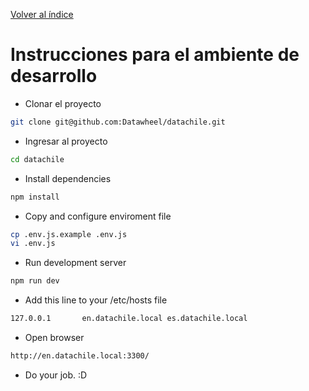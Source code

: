 [Volver al índice](general.md)

# Instrucciones para el ambiente de desarrollo

*   Clonar el proyecto

```Bash
git clone git@github.com:Datawheel/datachile.git
```

*   Ingresar al proyecto

```Bash
cd datachile
```

*   Install dependencies

```Bash
npm install
```

*   Copy and configure enviroment file

```Bash
cp .env.js.example .env.js
vi .env.js
```

*   Run development server

```Bash
npm run dev
```

*   Add this line to your /etc/hosts file

```Bash
127.0.0.1       en.datachile.local es.datachile.local
```

*   Open browser

```Bash
http://en.datachile.local:3300/
```

*   Do your job. :D
